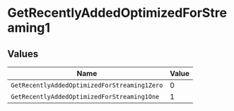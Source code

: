 # GetRecentlyAddedOptimizedForStreaming1


## Values

| Name                                         | Value                                        |
| -------------------------------------------- | -------------------------------------------- |
| `GetRecentlyAddedOptimizedForStreaming1Zero` | 0                                            |
| `GetRecentlyAddedOptimizedForStreaming1One`  | 1                                            |
